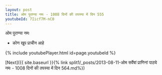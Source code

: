 ```yaml
---
layout: post
title: ओम पुराण्या नमः - 1008 दिनों की तपस्या में दिन 555
youtubeId: 7Iicf7M-nC0
---
```

 
 
 ओम पुराण्या नमः  
 
 -  कोण खूप प्राचीन आहे 
 
  
 
  
 
 
 
 
 
 


{% include youtubePlayer.html id=page.youtubeId %}
 
[Next]({{ site.baseurl }}{% link  split1/_posts/2013-08-11-ओम सर्वेषां प्राणिनां पाठ्ये नमः - 1008 दिनों की तपस्या में दिन 564.md%})
 
